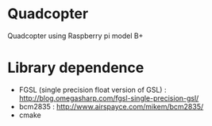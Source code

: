 # Quadcopter
Quadcopter using Raspberry pi model B+

# Library dependence
- FGSL (single precision float version of GSL) : http://blog.omegasharp.com/fgsl-single-precision-gsl/
- bcm2835 : http://www.airspayce.com/mikem/bcm2835/
- cmake

